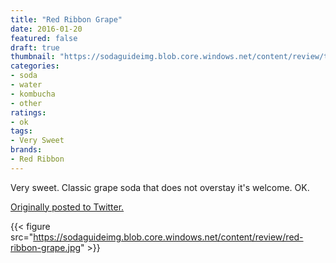 ```yaml
---
title: "Red Ribbon Grape"
date: 2016-01-20
featured: false
draft: true
thumbnail: "https://sodaguideimg.blob.core.windows.net/content/review/thumbs/red-ribbon-grape.jpg"
categories:
- soda
- water
- kombucha
- other
ratings:
- ok
tags:
- Very Sweet
brands:
- Red Ribbon
---
```


Very sweet. Classic grape soda that does not overstay it's welcome. OK.

[Originally posted to Twitter.](https://twitter.com/Cavorter/status/689890668173512704)

{{< figure src="https://sodaguideimg.blob.core.windows.net/content/review/red-ribbon-grape.jpg" >}}

